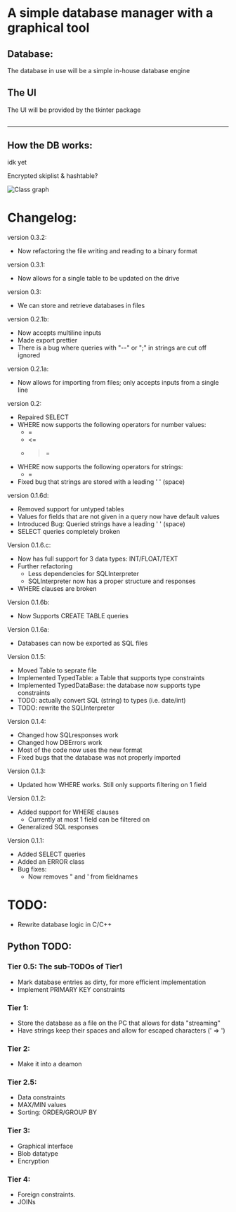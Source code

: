 # A simple database manager with a graphical tool

## Database:
The database in use will be a simple in-house database engine

## The UI
The UI will be provided by the tkinter package

##

----
## How the DB works:
idk yet

Encrypted skiplist & hashtable?

![Class graph]()


# Changelog:
version 0.3.2:
* Now refactoring the file writing and reading to a binary format

version 0.3.1:
* Now allows for a single table to be updated on the drive

version 0.3:
* We can store and retrieve databases in files

version 0.2.1b:
* Now accepts multiline inputs
* Made export prettier
* There is a bug where queries with "--" or ";" in strings are cut off ignored

version 0.2.1a:
* Now allows for importing from files; only accepts inputs from a single line

version 0.2:
* Repaired SELECT
* WHERE now supports the following operators for number values:
  - =
  - <=
  - >=
* WHERE now supports the following operators for strings:
  - =
* Fixed bug that strings are stored with a leading ' ' (space)

version 0.1.6d:
* Removed support for untyped tables
* Values for fields that are not given in a query now have default values
* Introduced Bug: Queried strings have a leading ' ' (space)
* SELECT queries completely broken

Version 0.1.6.c:
* Now has full support for 3 data types: INT/FLOAT/TEXT
* Further refactoring
  - Less dependencies for SQLInterpreter
  - SQLInterpreter now has a proper structure and responses
* WHERE clauses are broken

Version 0.1.6b:
* Now Supports CREATE TABLE queries

Version 0.1.6a:
* Databases can now be exported as SQL files

Version 0.1.5:
* Moved Table to seprate file
* Implemented TypedTable: a Table that supports type constraints
* Implemented TypedDataBase: the database now supports type constraints
* TODO: actually convert SQL (string) to types (i.e. date/int)
* TODO: rewrite the SQLInterpreter

Version 0.1.4:
* Changed how SQLresponses work
* Changed how DBErrors work
* Most of the code now uses the new format
* Fixed bugs that the database was not properly imported

Version 0.1.3:
* Updated how WHERE works. Still only supports filtering on 1 field

Version 0.1.2:
* Added support for WHERE clauses
  - Currently at most 1 field can be filtered on
* Generalized SQL responses

Version 0.1.1:
* Added SELECT queries
* Added an ERROR class
* Bug fixes:
  - Now removes \" and \' from fieldnames


# TODO:
* Rewrite database logic in C/C++

## Python TODO:
### Tier 0.5: The sub-TODOs of Tier1
  * Mark database entries as dirty, for more efficient implementation
  * Implement PRIMARY KEY constraints

### Tier 1:
  * Store the database as a file on the PC that allows for data "streaming"
  * Have strings keep their spaces and allow for escaped characters (\' => ')

### Tier 2:
  * Make it into a deamon

### Tier 2.5:
  * Data constraints
  * MAX/MIN values
  * Sorting: ORDER/GROUP BY

### Tier 3:
  * Graphical interface
  * Blob datatype
  * Encryption

### Tier 4:
  * Foreign constraints.
  * JOINs
